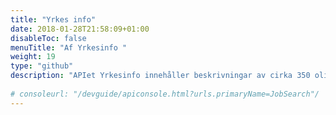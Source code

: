 ```yaml
---
title: "Yrkes info"
date: 2018-01-28T21:58:09+01:00
disableToc: false
menuTitle: "Af Yrkesinfo "
weight: 19
type: "github"
description: "APIet Yrkesinfo innehåller beskrivningar av cirka 350 olika yrken. "
              
# consoleurl: "/devguide/apiconsole.html?urls.primaryName=JobSearch"/
---
```







